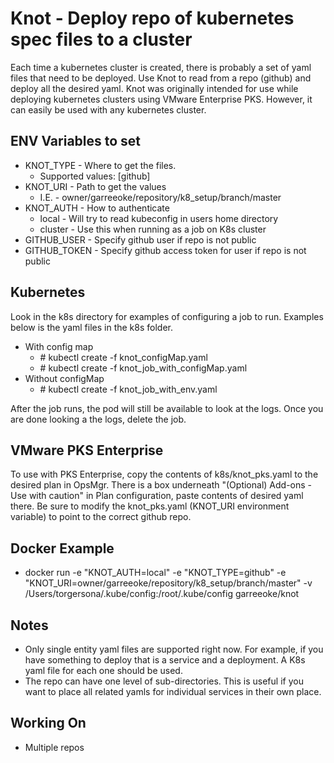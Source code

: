 # Knot - Deploy repo of kubernetes spec files to a cluster

Each time a kubernetes cluster is created, there is probably a set of yaml files that need to be deployed.  Use Knot to
read from a repo (github) and deploy all the desired yaml.  Knot was originally intended for use while deploying kubernetes
clusters using VMware Enterprise PKS.  However, it can easily be used with any kubernetes cluster.

## ENV Variables to set
* KNOT_TYPE - Where to get the files.
    * Supported values: [github]
* KNOT_URI - Path to get the values
    * I.E. - owner/garreeoke/repository/k8_setup/branch/master
* KNOT_AUTH - How to authenticate
    * local - Will try to read kubeconfig in users home directory
    * cluster - Use this when running as a job on K8s cluster
* GITHUB_USER - Specify github user if repo is not public
* GITHUB_TOKEN - Specify github access token for user if repo is not public

## Kubernetes
Look in the k8s directory for examples of configuring a job to run.  Examples below is the yaml files in the k8s folder.

* With config map
    * \# kubectl create -f knot_configMap.yaml
    * \# kubectl create -f knot_job_with_configMap.yaml
* Without configMap
    * \# kubectl create -f knot_job_with_env.yaml
    
After the job runs, the pod will still be available to look at the logs.  Once you are done looking a the logs,
delete the job.
    
## VMware PKS Enterprise
To use with PKS Enterprise, copy the contents of k8s/knot_pks.yaml to the desired plan in OpsMgr.
There is a box underneath "(Optional) Add-ons - Use with caution" in Plan configuration, paste contents of desired yaml there.
Be sure to modify the knot_pks.yaml (KNOT_URI environment variable) to point to the correct github repo.

## Docker Example

* docker run -e "KNOT_AUTH=local" -e "KNOT_TYPE=github" -e "KNOT_URI=owner/garreeoke/repository/k8_setup/branch/master" -v /Users/torgersona/.kube/config:/root/.kube/config garreeoke/knot

## Notes
* Only single entity yaml files are supported right now.  For example, if you have something to deploy that is a
service and a deployment.  A K8s yaml file for each one should be used.
* The repo can have one level of sub-directories.  This is useful if you want to place all related yamls for
individual services in their own place.

## Working On
* Multiple repos
